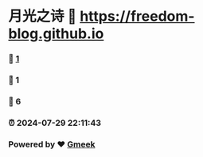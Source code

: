 # 月光之诗 :link: https://freedom-blog.github.io 
### :page_facing_up: [1](https://freedom-blog.github.io/tag.html) 
### :speech_balloon: 1 
### :hibiscus: 6 
### :alarm_clock: 2024-07-29 22:11:43 
### Powered by :heart: [Gmeek](https://github.com/Meekdai/Gmeek)
